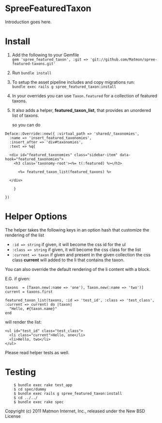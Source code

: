 SpreeFeaturedTaxon
==================

Introduction goes here.


Install
=======

1. Add the following to your Gemfile  
   `gem 'spree_featured_taxon', :git => 'git://github.com/Matmon/spree-featured-taxons.git'`

2. Run
   `bundle install`

3. To setup the asset pipeline includes and copy migrations run:  
   `bundle exec rails g spree_featured_taxon:install`

4. In your overrides you can use `Taxon.featured` for a collection of featured taxons.

5. It also adds a helper, **featured_taxon_list**, that provides an unordered list of taxons.

   so you can do

```
Deface::Override::new({ :virtual_path => 'shared/_taxonomies',
  :name => 'insert_featured_taxonomies',
  :insert_after => 'div#taxonomies',
  :text => %q{

  <div id="featured_taxonomies" class="sidebar-item" data-hook="featured_taxonomies">
    <h3 class='taxonomy-root'><%= t(:featured) %></h3>

      <%= featured_taxon_list(featured_taxons) %>

  </div>

  	}

})
```

Helper Options
==============

The helper takes the following keys in an option hash that customize the rendering of the list

* `:id => string` if given, it will become the css id for the ul
* `:class => string` if given, it will become the css class for the list
* `:current => taxon` if given and present in the given collection the css class **current** will added to the li that contains the taxon.

You can also override the default rendering of the li content with a block.

E.G. if given:

```
taxons  = [Taxon.new(:name => 'one'), Taxon.new(:name => 'two')]
current = taxons.first

featured_taxon_list(taxons, :id => 'test_id', :class => 'test_class', :current => current) do |taxon|
  "Hello, #{taxon.name}"
end
```

will render the list:

```
<ul id="test_id" class="test_class">
  <li class="current">Hello, one</li>
  <li>Hello, two</li>
</ul>
```

Please read helper tests as well.

Testing
=======

```
    $ bundle exec rake test_app
    $ cd spec/dummy
    $ bundle exec rails g spree_featured_taxon:install
    $ cd ../../
    $ bundle exec rake spec
```

Copyright (c) 2011 Matmon Internet, Inc., released under the New BSD License
